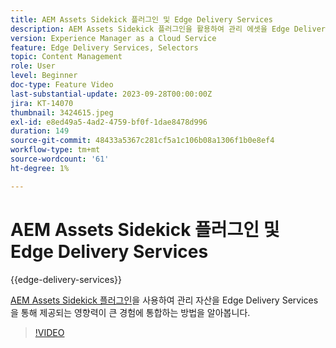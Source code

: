 ```yaml
---
title: AEM Assets Sidekick 플러그인 및 Edge Delivery Services
description: AEM Assets Sidekick 플러그인을 활용하여 관리 에셋을 Edge Delivery Services을 통해 제공되는 영향력이 큰 경험에 통합하는 방법에 대해 알아봅니다.
version: Experience Manager as a Cloud Service
feature: Edge Delivery Services, Selectors
topic: Content Management
role: User
level: Beginner
doc-type: Feature Video
last-substantial-update: 2023-09-28T00:00:00Z
jira: KT-14070
thumbnail: 3424615.jpeg
exl-id: e8ed49a5-4ad2-4759-bf0f-1dae8478d996
duration: 149
source-git-commit: 48433a5367c281cf5a1c106b08a1306f1b0e8ef4
workflow-type: tm+mt
source-wordcount: '61'
ht-degree: 1%

---
```


# AEM Assets Sidekick 플러그인 및 Edge Delivery Services

{{edge-delivery-services}}

[AEM Assets Sidekick 플러그인](https://www.hlx.live/developer/configuring-aem-assets-sidekick-plugin)을 사용하여 관리 자산을 Edge Delivery Services을 통해 제공되는 영향력이 큰 경험에 통합하는 방법을 알아봅니다.

>[!VIDEO](https://video.tv.adobe.com/v/3424615/?learn=on)
